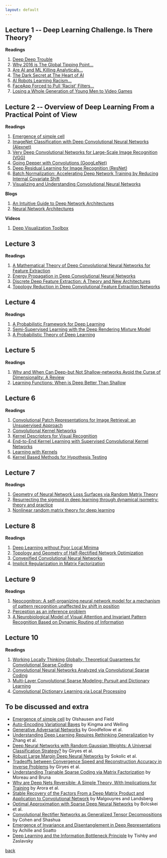 ```yaml
---
layout: default
---
```


## Lecture 1 -- Deep Learning Challenge. Is There Theory?
<strong>Readings</strong>  
<ol>
    <li>
    <a href="https://sinews.siam.org/Details-Page/deep-deep-trouble"> Deep Deep Trouble </a>
    </li>
	<li>
    <a href="https://www.tune.com/blog/global-mobile-why-2016-is-the-global-tipping-point-for-the-mobile-economy/"> Why 2016 is The Global Tipping Point... </a>
    </li>
	<li>
    <a href="http://www.digitalistmag.com/digital-economy/2017/07/19/ai-machine-learning-killing-analytics-as-we-know-it-05223779"> Are AI and ML Killing Analyticals... </a>
    </li>
	<li>
    <a href="https://www.technologyreview.com/s/604087/the-dark-secret-at-the-heart-of-ai/"> The Dark Secret at The Heart of AI </a>
    </li>
	<li>
    <a href="http://www.independent.co.uk/life-style/gadgets-and-tech/news/ai-robots-artificial-intelligence-racism-sexism-prejudice-bias-language-learn-from-humans-a7683161.html"> AI Robots Learning Racism... </a>
    </li>
	<li>
    <a href="https://www.theguardian.com/technology/2017/aug/10/faceapp-forced-to-pull-racist-filters-digital-blackface"> FaceApp Forced to Pull ‘Racist' Filters... </a>
    </li>
	<li>
    <a href="http://nypost.com/2017/07/08/were-losing-a-whole-generation-of-young-men-to-video-games/"> Losing a Whole Generation of Young Men to Video Games </a>
    </li>
</ol>

## Lecture 2 -- Overview of Deep Learning From a Practical Point of View 
<strong>Readings</strong>  
<ol>
	<li>
    <a href="https://courses.cs.washington.edu/courses/cse528/11sp/Olshausen-nature-paper.pdf"> Emergence of simple cell </a>
    </li>
    <li>
    <a href="https://papers.nips.cc/paper/4824-imagenet-classification-with-deep-convolutional-neural-networks.pdf"> ImageNet Classification with Deep Convolutional Neural Networks (Alexnet) </a>
    </li>
	<li>
    <a href="https://arxiv.org/abs/1409.1556"> Very Deep Convolutional Networks for Large-Scale Image Recognition (VGG) </a>
    </li>
	<li>
    <a href="https://arxiv.org/pdf/1409.4842.pdf"> Going Deeper with Convolutions (GoogLeNet) </a>
    </li>
	<li>
    <a href="https://arxiv.org/abs/1512.03385"> Deep Residual Learning for Image Recognition (ResNet) </a>
    </li>
	<li>
    <a href="https://arxiv.org/pdf/1502.03167.pdf"> Batch Normalization: Accelerating Deep Network Training by Reducing Internal Covariate Shift </a>
    </li>
	<li>
    <a href="https://www.cs.nyu.edu/~fergus/papers/zeilerECCV2014.pdf"> Visualizing and Understanding Convolutional Neural Networks </a>
    </li>
</ol>
<strong>Blogs</strong>  
<ol>
    <li>
    <a href="https://medium.com/towards-data-science/an-intuitive-guide-to-deep-network-architectures-65fdc477db41"> An Intuitive Guide to Deep Network Architectures </a>
    </li>
	<li>
    <a href="https://medium.com/towards-data-science/neural-network-architectures-156e5bad51ba"> Neural Network Architectures </a>
    </li>
</ol>
<strong>Videos</strong>  
<ol>
    <li>
    <a href="https://www.youtube.com/watch?v=AgkfIQ4IGaM&t=99s"> Deep Visualization Toolbox </a>
    </li>
</ol>

## Lecture 3
<strong>Readings</strong>  
<ol>
    <li>
    <a href="https://www.nari.ee.ethz.ch/commth//pubs/files/deep-2016.pdf"> A Mathematical Theory of Deep Convolutional Neural Networks for Feature Extraction </a>
    </li>
    <li>
    <a href="https://www.nari.ee.ethz.ch/commth//pubs/files/Energy2017.pdf"> Energy Propagation in Deep Convolutional Neural Networks </a>
    </li>
	<li>
	<a href="https://www.nari.ee.ethz.ch/commth//pubs/files/ICML2016.pdf"> Discrete Deep Feature Extraction: A Theory and New Architectures </a>
	</li>
    <li>
    <a href="https://www.nari.ee.ethz.ch/commth//pubs/files/SPIE2017.pdf"> Topology Reduction in Deep Convolutional Feature Extraction Networks </a>
    </li>
</ol>

## Lecture 4
<strong>Readings</strong>  
<ol>
	<li>
    <a href="https://ankitbpatel715.files.wordpress.com/2017/10/nips2016_todl_v1.pdf"> A Probabilistic Framework for Deep Learning </a>
    </li>
	<li>
    <a href="https://ankitbpatel715.files.wordpress.com/2016/12/todl_semi_supervised_learning_drmm_arxiv_v0.pdf"> Semi-Supervised Learning with the Deep Rendering Mixture Model </a>
    </li>
    <li>
    <a href="https://arxiv.org/abs/1504.00641"> A Probabilistic Theory of Deep Learning </a>
    </li>
</ol>

## Lecture 5
<strong>Readings</strong>  
<ol>
	<li>
	<a href="http://cbmm.mit.edu/sites/default/files/publications/CBMM-Memo-058v5.pdf"> Why and When Can Deep-but Not Shallow-networks Avoid the Curse of Dimensionality: A Review </a>
	</li>
	<li>
	<a href="https://arxiv.org/abs/1603.00988"> Learning Functions: When is Deep Better Than Shallow </a>
	</li>
</ol>

## Lecture 6
<strong>Readings</strong>  
<ol>
    <li>
    <a href="https://arxiv.org/pdf/1603.00438.pdf"> Convolutional Patch Representations for Image Retrieval: an Unsupervised Approach </a>
    </li>
    <li>
    <a href="https://papers.nips.cc/paper/5348-convolutional-kernel-networks.pdf"> Convolutional Kernel Networks </a>
    </li>
    <li>
    <a href="https://papers.nips.cc/paper/4147-kernel-descriptors-for-visual-recognition.pdf"> Kernel Descriptors for Visual Recognition </a>
    </li>
    <li>
    <a href="https://arxiv.org/pdf/1605.06265.pdf"> End-to-End Kernel Learning with Supervised Convolutional Kernel Networks </a>
    </li>
    <li>
    <a href="https://mitpress.mit.edu/books/learning-kernels"> Learning with Kernels </a>
    </li>
    <li>
    <a href="http://www.harchaoui.eu/zaid/publications/hbm_2013_kertest_ieeespm.pdf"> Kernel Based Methods for Hypothesis Testing </a>
    </li>
</ol>

## Lecture 7
<strong>Readings</strong>  
<ol>
	
<li>
<a href="http://www.pennington.ml/papers/geometry_nns.pdf"> Geometry of Neural Network Loss Surfaces via Random Matrix Theory </a>
</li>

<li>
<a href="http://www.pennington.ml/papers/resurrecting_sigmoid.pdf">Resurrecting the sigmoid in deep learning through dynamical isometry: theory and practice</a>
</li>

<li>
<a href="http://www.pennington.ml/papers/nonlinear_rmt.pdf"> Nonlinear random matrix theory for deep learning </a>
</li>


</ol>


## Lecture 8
<strong>Readings</strong>  
<ol>

<li>
<a href="http://papers.nips.cc/paper/6111-deep-learning-without-poor-local-minima"> Deep Learning without Poor Local Minima </a>
</li>
<li>
<a href="https://arxiv.org/abs/1611.01540"> Topology and Geometry of Half-Rectified Network Optimization </a>
</li> 
<li>
<a href="https://arxiv.org/abs/1609.01000"> Convexified Convolutional Neural Networks </a>
</li> 
<li>
<a href="https://arxiv.org/pdf/1705.09280.pdf"> Implicit Regularization in Matrix Factorization </a>
</li> 

</ol>

## Lecture 9
<strong>Readings</strong>  
<ol>
    <li>
    <a href="http://redwood.berkeley.edu/bruno/public/papers/Fukushima1980.pdf">Neocognitron: A self-organizing neural network model for a mechanism of pattern recognition unaffected by shift in position</a>
    </li>
    <li>
    <a href="http://redwood.berkeley.edu/bruno/papers/perception-as-inference.pdf">Perception as an inference problem</a>
    </li>
    <li>
    <a href="http://redwood.berkeley.edu/bruno/papers/jneurosci93.pdf">A Neurobiological Model of Visual Attention and Invariant Pattern Recognition Based on Dynamic Routing of Information</a>
    </li>
</ol>

## Lecture 10
<strong>Readings</strong>  
<ol>
	<li>
    <a href="https://arxiv.org/pdf/1707.06066.pdf"> Working Locally Thinking Globally: Theoretical Guarantees for Convolutional Sparse Coding </a>
    </li>
	<li>
    <a href="https://arxiv.org/pdf/1607.08194.pdf"> Convolutional Neural Networks Analyzed via Convolutional Sparse Coding </a>
    </li>
	<li>
    <a href="https://arxiv.org/pdf/1708.08705.pdf"> Multi-Layer Convolutional Sparse Modeling: Pursuit and Dictionary Learning </a>
    </li>
	<li>
    <a href="https://arxiv.org/pdf/1705.03239.pdf"> Convolutional Dictionary Learning via Local Processing </a>
    </li>
</ol>

## To be discussed and extra
- [Emergence of simple cell](https://courses.cs.washington.edu/courses/cse528/11sp/Olshausen-nature-paper.pdf) by Olshausen and Field
- [Auto-Encoding Variational Bayes](https://arxiv.org/abs/1312.6114) by Kingma and Welling
- [Generative Adversarial Networks](https://arxiv.org/abs/1406.2661) by Goodfellow et al.
- [Understanding Deep Learning Requires Rethinking Generalization](https://arxiv.org/abs/1611.03530) by Zhang et al.
- [Deep Neural Networks with Random Gaussian Weights: A Universal Classification Strategy?](https://arxiv.org/abs/1504.08291) by Giryes et al.
- [Robust Large Margin Deep Neural Networks](https://arxiv.org/abs/1605.08254) by Sokolic et al.
- [Tradeoffs between Convergence Speed and Reconstruction Accuracy in Inverse Problems](https://arxiv.org/abs/1605.09232) by Giryes et al.
- [Understanding Trainable Sparse Coding via Matrix Factorization](https://arxiv.org/pdf/1609.00285.pdf) by Moreau and Bruna
- [Why are Deep Nets Reversible: A Simple Theory, With Implications for Training](https://arxiv.org/pdf/1511.05653.pdf) by Arora et al.
- [Stable Recovery of the Factors From a Deep Matrix Product and Application to Convolutional Network](https://arxiv.org/abs/1703.08044) by Malgouyres and Landsberg
- [Optimal Approximation with Sparse Deep Neural Networks](https://www.nari.ee.ethz.ch/commth//pubs/files/deep-approx-17.pdf) by Bolcskei et al.
- [Convolutional Rectifier Networks as Generalized Tensor Decompositions](https://arxiv.org/abs/1603.00162) by Cohen and Shashua
- [Emergence of Invariance and Disentanglement in Deep Representations](https://arxiv.org/pdf/1706.01350.pdf) by Achille and Soatto
- [Deep Learning and the Information Bottleneck Principle](https://arxiv.org/pdf/1503.02406.pdf) by Tishby and Zaslavsky

[back](./)
